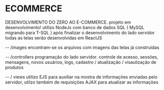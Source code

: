 # ECOMMERCE
DESENVOLVIMENTO DO ZERO AO E-COMMERCE. 
projeto em desenvolvimento! utilizo NodeJs com banco de dados SQL ( MySQL migrando para T-SQL ) após finalizar o desenvolvimento do lado servidor todas as telas serão desenvolvidas em ReactJS


-- /images
encontram-se os arquivos com imagens das telas já construídas

-- /controllers
programação do lado servidor. 
controle de acesso, sessões, mensagens, novos usuários, logs, cadastro / atualização / visaulização de produtos

-- / views
utilizo EJS para auxiliar na mostra de informações enviadas pelo servidor, utilzo também de requisições AJAX para atualizar as informações


